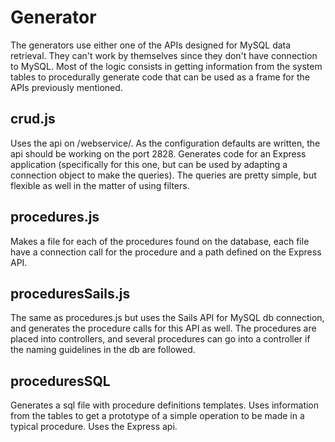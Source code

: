Generator
============

The generators use either one of the APIs designed for MySQL data retrieval. They can't work by themselves since they don't have connection to MySQL.
Most of the logic consists in getting information from the system tables to procedurally generate code that can be used as a frame for the APIs previously mentioned.

crud.js
-----

Uses the api on /webservice/. As the configuration defaults are written, the api should be working on the port 2828.
Generates code for an Express application (specifically for this one, but can be used by adapting a connection object to make the queries).
The queries are pretty simple, but flexible as well in the matter of using filters.

procedures.js
-----

Makes a file for each of the procedures found on the database, each file have a connection call for the procedure and a path defined on the Express API.

proceduresSails.js
-----

The same as procedures.js but uses the Sails API for MySQL db connection, and generates the procedure calls for this API as well. The procedures are placed into controllers, and several procedures can go into a controller if the naming guidelines in the db are followed.

proceduresSQL
-----

Generates a sql file with procedure definitions templates. Uses information from the tables to get a prototype of a simple operation to be made in a typical procedure. Uses the Express api.
